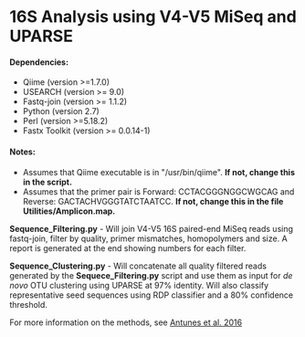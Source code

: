 # 16S Analysis using V4-V5 MiSeq and UPARSE

#### Dependencies:
* Qiime (version >=1.7.0)
* USEARCH (version >= 9.0)
* Fastq-join (version >= 1.1.2)
* Python (version 2.7)
* Perl (version >=5.18.2)
* Fastx Toolkit (version >= 0.0.14-1)

#### Notes:
* Assumes that Qiime executable is in "/usr/bin/qiime". **If not, change this in the script.** 
* Assumes that the primer pair is Forward: CCTACGGGNGGCWGCAG and Reverse: GACTACHVGGGTATCTAATCC. 
**If not, change this in the file Utilities/Amplicon.map.**

**Sequence_Filtering.py** - Will join V4-V5 16S paired-end MiSeq reads using fastq-join, filter by quality, primer mismatches, homopolymers and size. A report is generated at the end showing numbers for each filter. 

**Sequence_Clustering.py** - Will concatenate all quality filtered reads generated by the **Sequece_Filtering.py** script and use them as input for *de novo* OTU clustering using UPARSE at 97% identity. Will also classify representative seed sequences using RDP classifier and a 80% confidence threshold. 

For more information on the methods, see [Antunes et al. 2016](http://www.nature.com/srep)
